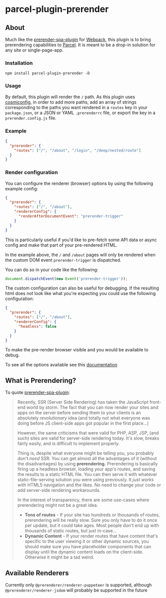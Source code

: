 # parcel-plugin-prerender

## About

Much like the [prerender-spa-plugin](https://github.com/chrisvfritz/prerender-spa-plugin/blob/master/README.md)
for [Webpack](https://github.com/webpack/webpack), this plugin is to bring prerendering capabilities to
[Parcel](https://github.com/parcel-bundler/parcel). It is meant to be a drop-in solution for any site or single-page-app.

### Installation
```
npm install parcel-plugin-prerender -D
```

### Usage
By default, this plugin will render the `/` path.
As this plugin uses [cosmiconfig](https://github.com/davidtheclark/cosmiconfig),
in order to add more paths, add an array of strings corresponding to the paths you want rendered in a 
`routes` key in your `package.json`, or a JSON or YAML `.prerenderrc` file, or export the key in a `prerender.config.js` file.

### Example

```json
{
  "prerender": {
    "routes": ["/", "/about", "/login", "/deep/nested/route"]
  }
}
```

### Render configuration

You can configure the renderer (browser) options by using the following example config:

```json
{
  "prerender": {
    "routes": ["/", "/about"],
    "rendererConfig": {
      "renderAfterDocumentEvent": "prerender-trigger"
    }
  }
}
```

This is particularly useful if you'd like to pre-fetch some API data or async config
and make that part of your pre-rendered HTML.

In the example above, the `/` and `/about` pages will only be rendered when the custom DOM event `prerender-trigger` is dispatched.

You can do so in your code like the following:

```js
document.dispatchEvent(new Event('prerender-trigger'));
```

The custom configuration can also be useful for debugging. If the resulting html does not look like what you're expecting you could use the following configuration:

```json
{
  "prerender": {
    "routes": ["/", "/about"],
    "rendererConfig": {
      "headless": false
    }
  }
}
```

To make the pre-render browser visible and you would be available to debug.

To see all the options available see this [documentation](https://github.com/Tribex/prerenderer#prerendererrenderer-puppeteer-options)

## What is Prerendering?

To quote [prerender-spa-plugin](https://github.com/chrisvfritz/prerender-spa-plugin/blob/master/README.md):

> Recently, SSR (Server Side Rendering) has taken the JavaScript front-end world by storm. The fact that you can now render your sites and apps on the server before sending them to your clients is an absolutely *revolutionary* idea (and totally not what everyone was doing before JS client-side apps got popular in the first place...)
>
> However, the same criticisms that were valid for PHP, ASP, JSP, (and such) sites are valid for server-side rendering today. It's slow, breaks fairly easily, and is difficult to implement properly.
>
> Thing is, despite what everyone might be telling you, you probably don't *need* SSR. You can get almost all the advantages of it (without the disadvantages) by using **prerendering.** Prerendering is basically firing up a headless browser, loading your app's routes, and saving the results to a static HTML file. You can then serve it with whatever static-file-serving solution you were using previously. It *just works* with HTML5 navigation and the likes. No need to change your code or add server-side rendering workarounds.
>
> In the interest of transparency, there are some use-cases where prerendering might not be a great idea.
>
> - **Tons of routes** - If your site has hundreds or thousands of routes, prerendering will be really slow. Sure you only have to do it once per update, but it could take ages. Most people don't end up with thousands of static routes, but just in-case...
> - **Dynamic Content** - If your render routes that have content that's specific to the user viewing it or other dynamic sources, you should make sure you have placeholder components that can display until the dynamic content loads on the client-side. Otherwise it might be a tad weird.

## Available Renderers

Currently only `@prerenderer/renderer-puppeteer` is supported, although `@prerenderer/renderer-jsdom` 
will probably be supported in the future
